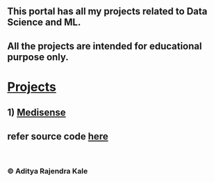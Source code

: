 <h2> This portal has all my projects related to Data Science and ML. </h2>
<h2> All the projects are intended for educational purpose only. </h2>
<h1> <a href="https://adityakale.in/"> Projects </a></h1>
<h2>1) <a href="https://medisense-d5ca824d659b.herokuapp.com/">Medisense</a><h2>refer source code <a href="https://github.com/aadeekale/swiftsense,">here</a></h2><br>
  
<h3> © Aditya Rajendra Kale </h3>
